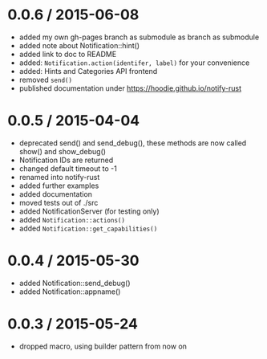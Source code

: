 
0.0.6 / 2015-06-08
==================

  * added my own gh-pages branch as submodule as branch as submodule
  * added note about Notification::hint()
  * added link to doc to README
  * added: `Notification.action(identifer, label)` for your convenience
  * added: Hints and Categories API frontend
  * removed `send()`
  * published documentation under https://hoodie.github.io/notify-rust

0.0.5 / 2015-04-04
==================
  * deprecated send() and send_debug(), these methods are now called show() and show_debug()
  * Notification IDs are returned
  * changed default timeout to -1
  * renamed into notify-rust
  * added further examples
  * added documentation
  * moved tests out of ./src
  * added NotificationServer (for testing only)
  * added `Notification::actions()`
  * added `Notification::get_capabilities()`

0.0.4 / 2015-05-30
==================
  * added Notification::send_debug()
  * added Notification::appname()

0.0.3 / 2015-05-24
==================
  * dropped macro, using builder pattern from now on

